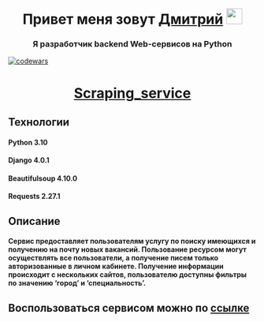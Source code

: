 <h1 align="center">Привет меня зовут <a href="https://hh.ru/resume/599c836eff09c7095b0039ed1f38346362486d" target="_blank">Дмитрий</a> 
<img src="https://github.com/blackcater/blackcater/raw/main/images/Hi.gif" height="32"/></h1>
<h3 align="center">Я разработчик backend Web-сервисов на Python</h3> 

[![codewars](https://www.codewars.com/users/Dmitrii%20Krivov/badges/large)](https://www.codewars.com/users/Dmitrii%20Krivov)

<h1 align="center"><a href="https://job-in-it.herokuapp.com/" target="_blank">Scraping_service</a> 
  <h2>Технологии</h2>
  <h4>Python 3.10</h4> <h4>Django 4.0.1</h4>
  
  <h4>Beautifulsoup 4.10.0</h4> <h4>Requests 2.27.1</h4>
  
<h2>Описание</h2>
<h4>
Сервис предоставляет пользователям услугу по поиску имеющихся и получению на почту новых вакансий. Пользование ресурсом могут осуществлять все пользователи, а получение писем только авторизованные в личном кабинете. Получение информации происходит с нескольких сайтов, пользователю доступны фильтры по значению ‘город’ и ‘специальность’.
</h4>
<h2>Воспользоваться сервисом можно по <a href="https://job-in-it.herokuapp.com/" target="_blank">ссылке</a> 
